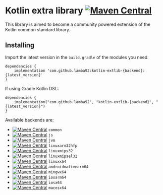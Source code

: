 # Kotlin extra library [![Maven Central](https://maven-badges.herokuapp.com/maven-central/com.github.lamba92/kotlin-extlib/badge.svg)](https://maven-badges.herokuapp.com/maven-central/com.github.lamba92/kotlin-extlib)
This library is aimed to become a community powered extension of the Kotlin common standard library. 

## Installing 

Import the latest version in the `build.gradle` of the modules you need:

```
dependencies {
    implementation 'com.github.lamba92:kotlin-extlib-{backend}:{latest_version}'
}
```

If using Gradle Kotlin DSL:
```
dependencies {
    implementation("com.github.lamba92", "kotlin-extlib-{backend}", "{latest_version}")
}
```

Available backends are:
- [![Maven Central](https://maven-badges.herokuapp.com/maven-central/com.github.lamba92/kotlin-extlib-common/badge.svg)](https://maven-badges.herokuapp.com/maven-central/com.github.lamba92/kotlin-extlib-common) `common`
- [![Maven Central](https://maven-badges.herokuapp.com/maven-central/com.github.lamba92/kotlin-extlib-js/badge.svg)](https://maven-badges.herokuapp.com/maven-central/com.github.lamba92/kotlin-extlib-js) `js`
- [![Maven Central](https://maven-badges.herokuapp.com/maven-central/com.github.lamba92/kotlin-extlib-jvm/badge.svg)](https://maven-badges.herokuapp.com/maven-central/com.github.lamba92/kotlin-extlib-jvm) `jvm`
- [![Maven Central](https://maven-badges.herokuapp.com/maven-central/com.github.lamba92/kotlin-extlib-linuxarm32hfp/badge.svg)](https://maven-badges.herokuapp.com/maven-central/com.github.lamba92/kotlin-extlib-linuxarm32hfp) `linuxarm32hfp`
- [![Maven Central](https://maven-badges.herokuapp.com/maven-central/com.github.lamba92/kotlin-extlib-linuxmips32/badge.svg)](https://maven-badges.herokuapp.com/maven-central/com.github.lamba92/kotlin-extlib-linuxmips32) `linuxmips32`
- [![Maven Central](https://maven-badges.herokuapp.com/maven-central/com.github.lamba92/kotlin-extlib-linuxmipsel32/badge.svg)](https://maven-badges.herokuapp.com/maven-central/com.github.lamba92/kotlin-extlib-linuxmipsel32) `linuxmipsel32`
- [![Maven Central](https://maven-badges.herokuapp.com/maven-central/com.github.lamba92/kotlin-extlib-linuxx64/badge.svg)](https://maven-badges.herokuapp.com/maven-central/com.github.lamba92/kotlin-extlib-linuxx64) `linuxx64`
- [![Maven Central](https://maven-badges.herokuapp.com/maven-central/com.github.lamba92/kotlin-extlib-androidnativearm64/badge.svg)](https://maven-badges.herokuapp.com/maven-central/com.github.lamba92/kotlin-extlib-androidnativearm64) `androidnativearm64`
- [![Maven Central](https://maven-badges.herokuapp.com/maven-central/com.github.lamba92/kotlin-extlib-mingwx64/badge.svg)](https://maven-badges.herokuapp.com/maven-central/com.github.lamba92/kotlin-extlib-mingwx64) `mingwx64`
- [![Maven Central](https://maven-badges.herokuapp.com/maven-central/com.github.lamba92/kotlin-extlib-iosarm64/badge.svg)](https://maven-badges.herokuapp.com/maven-central/com.github.lamba92/kotlin-extlib-iosarm64) `iosarm64`
- [![Maven Central](https://maven-badges.herokuapp.com/maven-central/com.github.lamba92/kotlin-extlib-iosx64/badge.svg)](https://maven-badges.herokuapp.com/maven-central/com.github.lamba92/kotlin-extlib-iosx64) `iosx64`
- [![Maven Central](https://maven-badges.herokuapp.com/maven-central/com.github.lamba92/kotlin-extlib-macosx64/badge.svg)](https://maven-badges.herokuapp.com/maven-central/com.github.lamba92/kotlin-extlib-macosx64) `macosx64`
